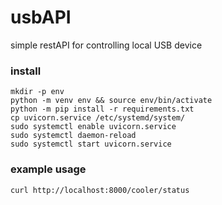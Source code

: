 # usbAPI
simple restAPI for controlling local USB device


### install
```
mkdir -p env
python -m venv env && source env/bin/activate
python -m pip install -r requirements.txt
cp uvicorn.service /etc/systemd/system/
sudo systemctl enable uvicorn.service
sudo systemctl daemon-reload
sudo systemctl start uvicorn.service
```


### example usage
```
curl http://localhost:8000/cooler/status
```

